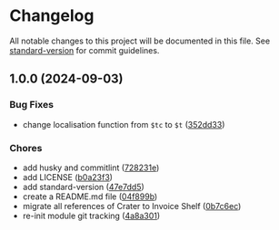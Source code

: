 # Changelog

All notable changes to this project will be documented in this file. See [standard-version](https://github.com/conventional-changelog/standard-version) for commit guidelines.

## 1.0.0 (2024-09-03)


### Bug Fixes

* change localisation function from `$tc` to `$t` ([352dd33](https://github.com/rihards-simanovics/InvoiceShelf-payment-module/commits/352dd33ffec454442237eee3a4e7ef7cb9043ca4))


### Chores

* add husky and commitlint ([728231e](https://github.com/rihards-simanovics/InvoiceShelf-payment-module/commits/728231ed73d3387eafa5892a9ac0d2487a501cbe))
* add LICENSE ([b0a23f3](https://github.com/rihards-simanovics/InvoiceShelf-payment-module/commits/b0a23f3e5be79709badbffd0b394941579a910cf))
* add standard-version ([47e7dd5](https://github.com/rihards-simanovics/InvoiceShelf-payment-module/commits/47e7dd5729a6639eb0fb8e891bd8edd84560fcc9))
* create a README.md file ([04f899b](https://github.com/rihards-simanovics/InvoiceShelf-payment-module/commits/04f899bf0fd030fb09b04b29455f0c80ce134af4))
* migrate all references of Crater to Invoice Shelf ([0b7c6ec](https://github.com/rihards-simanovics/InvoiceShelf-payment-module/commits/0b7c6ec4c451fdd2705e2257a8827950a7cd93a8))
* re-init module git tracking ([4a8a301](https://github.com/rihards-simanovics/InvoiceShelf-payment-module/commits/4a8a3013e7d27fcf151d9c06904b731f0f83ee2a))
